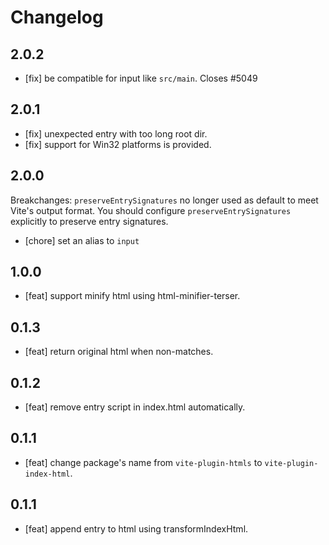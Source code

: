 # Changelog

## 2.0.2

- [fix] be compatible for input like `src/main`. Closes #5049

## 2.0.1

- [fix] unexpected entry with too long root dir.
- [fix] support for Win32 platforms is provided.

## 2.0.0

Breakchanges: `preserveEntrySignatures` no longer used as default to meet Vite's output format. You should configure `preserveEntrySignatures` explicitly to preserve entry signatures.

- [chore] set an alias to `input`

## 1.0.0

- [feat] support minify html using html-minifier-terser.

## 0.1.3

- [feat] return original html when non-matches.

## 0.1.2

- [feat] remove entry script in index.html automatically.

## 0.1.1

- [feat] change package's name from `vite-plugin-htmls` to `vite-plugin-index-html`.

## 0.1.1

- [feat] append entry to html using transformIndexHtml.
